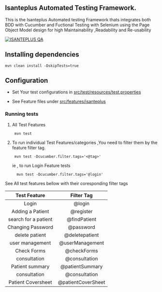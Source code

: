 
## Isanteplus Automated Testing Framework.
This is the Isanteplus Automated testing Framework thats integrates both BDD with Cucumber and Fuctional Testing with Selenium using the Page Object Model design for high Maintainability ,Readability and Re-usability

[![ISANTEPLUS QA](https://github.com/IsantePlus/isanteplus-qaframework/actions/workflows/qa-local.yml/badge.svg)](https://github.com/IsantePlus/isanteplus-qaframework/actions/workflows/qa-local.yml)

## Installing dependencies 

    mvn clean install -DskipTests=true

## Configuration
- Set Your test configurations in [src/test/resources/test.properties](./src/test/resources/test.properties)

- See Feature files under [src/features/isanteplus](./src/features/isanteplus)

### Running tests

1. All Test Features

        mvn test

2. To run individual Test Features/categories ,You need to filter them by the feature filter tag.

        mvn test -Dcucumber.filter.tags='<@tag>'   

    ie , to run Login Feature tests  

         mvn test -Dcucumber.filter.tags='@login'   

 See All test features bellow with their coresponding filter tags      




| Test Feature        |Filter Tag      |
|:------------------: |:-------------: |
| Login               | @login         | 
| Adding a Patient    | @register      |
| search for a patient| @findPatient   |
| Changing Password   | @password      |
| delete patient      | @deletepatient |
| user management     | @userManagement|
|   Check Forms       | @checkForms    |
| consultation        | @consultation  |
| Patient summary     | @patientSummary|
| consultation        | @consultation  |
| Patient Coversheet  | @patientCoverSheet|



       
